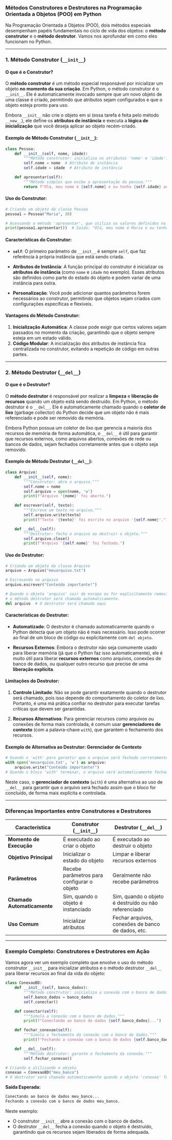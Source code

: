 ### Métodos Construtores e Destrutores na Programação Orientada a Objetos (POO) em Python

Na Programação Orientada a Objetos (POO), dois métodos especiais desempenham papéis fundamentais no ciclo de vida dos objetos: o **método construtor** e o **método destrutor**. Vamos nos aprofundar em como eles funcionam no Python.

---

### 1. **Método Construtor (`__init__`)**

#### O que é o Construtor?

O **método construtor** é um método especial responsável por inicializar um objeto **no momento da sua criação**. Em Python, o método construtor é o `__init__`. Ele é automaticamente invocado sempre que um novo objeto de uma classe é criado, permitindo que atributos sejam configurados e que o objeto esteja pronto para uso.

Embora `__init__` não crie o objeto em si (essa tarefa é feita pelo método `__new__`), ele define os **atributos de instância** e executa a **lógica de inicialização** que você deseja aplicar ao objeto recém-criado.

#### Exemplo de Método Construtor (`__init__`):

```python
class Pessoa:
    def __init__(self, nome, idade):
        """Método construtor: inicializa os atributos 'nome' e 'idade'."""
        self.nome = nome  # Atributo de instância
        self.idade = idade  # Atributo de instância

    def apresentar(self):
        """Método simples que exibe a apresentação da pessoa."""
        return f"Olá, meu nome é {self.nome} e eu tenho {self.idade} anos."
```

#### Uso do Construtor:

```python
# Criando um objeto da classe Pessoa
pessoa1 = Pessoa("Maria", 30)

# Acessando o método 'apresentar', que utiliza os valores definidos no construtor
print(pessoa1.apresentar())  # Saída: "Olá, meu nome é Maria e eu tenho 30 anos."
```

#### Características do Construtor:

- **`self`**: O primeiro parâmetro de `__init__` é sempre `self`, que faz referência à própria instância que está sendo criada.
  
- **Atributos de Instância**: A função principal do construtor é inicializar os **atributos de instância** (como `nome` e `idade` no exemplo). Esses atributos são definidos como parte do estado do objeto e podem variar de uma instância para outra.

- **Personalização**: Você pode adicionar quantos parâmetros forem necessários ao construtor, permitindo que objetos sejam criados com configurações específicas e flexíveis.

#### Vantagens do Método Construtor:
1. **Inicialização Automática**: A classe pode exigir que certos valores sejam passados no momento da criação, garantindo que o objeto sempre esteja em um estado válido.
2. **Código Modular**: A inicialização dos atributos de instância fica centralizada no construtor, evitando a repetição de código em outras partes.

---

### 2. **Método Destrutor (`__del__`)**

#### O que é o Destrutor?

O **método destrutor** é responsável por realizar a **limpeza** e **liberação de recursos** quando um objeto está sendo destruído. Em Python, o método destrutor é o `__del__`. Ele é automaticamente chamado quando o **coletor de lixo** (garbage collector) do Python decide que um objeto não é mais referenciado e pode ser removido da memória.

Embora Python possua um coletor de lixo que gerencia a maioria dos recursos de memória de forma automática, o `__del__` é útil para garantir que recursos externos, como arquivos abertos, conexões de rede ou bancos de dados, sejam fechados corretamente antes que o objeto seja removido.

#### Exemplo de Método Destrutor (`__del__`):

```python
class Arquivo:
    def __init__(self, nome):
        """Construtor: abre o arquivo."""
        self.nome = nome
        self.arquivo = open(nome, 'w')
        print(f"Arquivo '{nome}' foi aberto.")

    def escrever(self, texto):
        """Escreve um texto no arquivo."""
        self.arquivo.write(texto)
        print(f"Texto '{texto}' foi escrito no arquivo '{self.nome}'.")

    def __del__(self):
        """Destrutor: fecha o arquivo ao destruir o objeto."""
        self.arquivo.close()
        print(f"Arquivo '{self.nome}' foi fechado.")
```

#### Uso do Destrutor:

```python
# Criando um objeto da classe Arquivo
arquivo = Arquivo("meuarquivo.txt")

# Escrevendo no arquivo
arquivo.escrever("Conteúdo importante!")

# Quando o objeto 'arquivo' sair de escopo ou for explicitamente removido,
# o método destrutor será chamado automaticamente.
del arquivo  # O destrutor será chamado aqui
```

#### Características do Destrutor:

- **Automatizado**: O destrutor é chamado automaticamente quando o Python detecta que um objeto não é mais necessário. Isso pode ocorrer ao final de um bloco de código ou explicitamente com `del objeto`.
  
- **Recursos Externos**: Embora o destrutor não seja comumente usado para liberar memória (já que o Python faz isso automaticamente), ele é muito útil para liberar **recursos externos** como arquivos, conexões de banco de dados, ou qualquer outro recurso que precise de uma **liberação explícita**.

#### Limitações do Destrutor:
1. **Controle Limitado**: Não se pode garantir exatamente quando o destrutor será chamado, pois isso depende do comportamento do coletor de lixo. Portanto, é uma má prática confiar no destrutor para executar tarefas críticas que devem ser garantidas.
   
2. **Recursos Alternativos**: Para gerenciar recursos como arquivos ou conexões de forma mais controlada, é comum usar **gerenciadores de contexto** (com a palavra-chave `with`), que garantem o fechamento dos recursos.

#### Exemplo de Alternativa ao Destrutor: Gerenciador de Contexto

```python
# Usando o 'with' para garantir que o arquivo será fechado corretamente
with open('meuarquivo.txt', 'w') as arquivo:
    arquivo.write("Conteúdo importante!")
# Quando o bloco 'with' terminar, o arquivo será automaticamente fechado.
```

Neste caso, o **gerenciador de contexto** (`with`) é uma alternativa ao uso de `__del__` para garantir que o arquivo será fechado assim que o bloco for concluído, de forma mais explícita e controlada.

---

### Diferenças Importantes entre Construtores e Destrutores

| Característica            | **Construtor** (`__init__`) | **Destrutor** (`__del__`) |
|---------------------------|-----------------------------|----------------------------|
| **Momento de Execução**    | É executado ao criar o objeto | É executado ao destruir o objeto |
| **Objetivo Principal**     | Inicializar o estado do objeto | Limpar e liberar recursos externos |
| **Parâmetros**             | Recebe parâmetros para configurar o objeto | Geralmente não recebe parâmetros |
| **Chamado Automaticamente**| Sim, quando o objeto é instanciado | Sim, quando o objeto é destruído ou não referenciado |
| **Uso Comum**              | Inicializar atributos | Fechar arquivos, conexões de banco de dados, etc. |

---

### Exemplo Completo: Construtores e Destrutores em Ação

Vamos agora ver um exemplo completo que envolve o uso do método construtor `__init__` para inicializar atributos e o método destrutor `__del__` para liberar recursos ao final da vida do objeto:

```python
class ConexaoBD:
    def __init__(self, banco_dados):
        """Método construtor: inicializa a conexão com o banco de dados."""
        self.banco_dados = banco_dados
        self.conectar()

    def conectar(self):
        """Simula a conexão com o banco de dados."""
        print(f"Conectando ao banco de dados {self.banco_dados}...")

    def fechar_conexao(self):
        """Simula o fechamento da conexão com o banco de dados."""
        print(f"Fechando a conexão com o banco de dados {self.banco_dados}.")

    def __del__(self):
        """Método destrutor: garante o fechamento da conexão."""
        self.fechar_conexao()

# Criando e utilizando o objeto
conexao = ConexaoBD("meu_banco")
# O destrutor será chamado automaticamente quando o objeto 'conexao' for destruído ou sair de escopo.
```

**Saída Esperada:**

```python
Conectando ao banco de dados meu_banco...
Fechando a conexão com o banco de dados meu_banco.
```

Neste exemplo:
- O construtor `__init__` abre a conexão com o banco de dados.
- O destrutor `__del__` fecha a conexão quando o objeto é destruído, garantindo que os recursos sejam liberados de forma adequada.